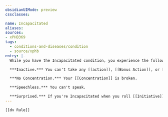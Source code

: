 ```yaml
---
obsidianUIMode: preview
cssclasses:

name: Incapacitated
aliases:
sources:
- xPHB369
tags:
  - conditions-and-diseases/condition
  - source/xphb
entry: |-
  While you have the Incapacitated condition, you experience the following effects.

  ***Inactive.*** You can't take any [[action]], [[Bonus Action]], or [[Reaction]].

  ***No Concentration.*** Your [[Concentration]] is broken.

  ***Speechless.*** You can't speak.

  ***Surprised.*** If you're Incapacitated when you roll [[Initiative]], you have [[Disadvantage]] on the roll.
---
```


```meta-bind-embed
[[dv Rule]]
```